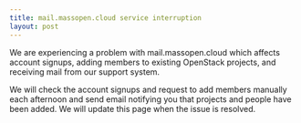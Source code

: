 ```yaml
---
title: mail.massopen.cloud service interruption
layout: post
---
```


We are experiencing a problem with mail.massopen.cloud which affects account signups, adding members to existing OpenStack projects, and receiving mail from our support system.

We will check the account signups and request to add members manually each afternoon and send email notifying you that projects and people have been added. We will update this page when the issue is resolved.
